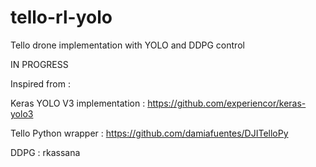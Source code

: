 # tello-rl-yolo
Tello drone implementation with YOLO and DDPG control


IN PROGRESS


Inspired from :

Keras YOLO V3 implementation : https://github.com/experiencor/keras-yolo3

Tello Python wrapper : https://github.com/damiafuentes/DJITelloPy

DDPG : rkassana
